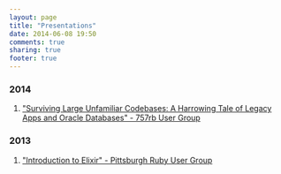 ```yaml
---
layout: page
title: "Presentations"
date: 2014-06-08 19:50
comments: true
sharing: true
footer: true
---
```


### 2014
  1. ["Surviving Large Unfamiliar Codebases: A Harrowing Tale of Legacy Apps and Oracle Databases" - 757rb User Group](/presentations/surviving_large_unfamiliar_codebases/)

### 2013
  1. ["Introduction to Elixir" - Pittsburgh Ruby User Group](https://speakerdeck.com/zph/catwhales-guide-to-elixir)
